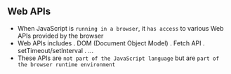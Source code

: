 ## Web APIs

- When JavaScript is `running in a browser`, it `has access` to various Web APIs provided by the browser
- Web APIs includes
  . DOM (Document Object Model)
  . Fetch API
  . setTimeout/setInterval
  . ...
- These APIs are `not part of the JavaScript language` but are `part of the browser runtime environment`
